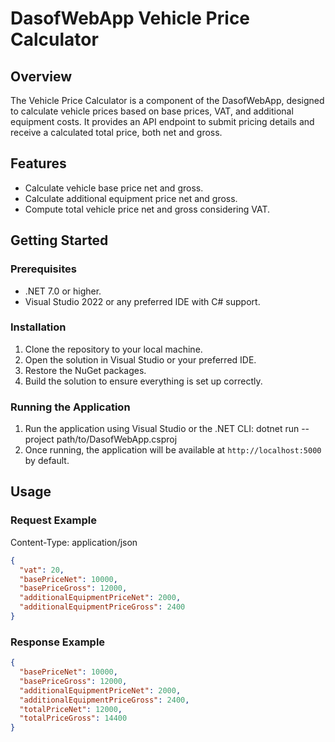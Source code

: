# DasofWebApp Vehicle Price Calculator

## Overview
The Vehicle Price Calculator is a component of the DasofWebApp, designed to calculate vehicle prices based on base prices, VAT, and additional equipment costs. It provides an API endpoint to submit pricing details and receive a calculated total price, both net and gross.

## Features
- Calculate vehicle base price net and gross.
- Calculate additional equipment price net and gross.
- Compute total vehicle price net and gross considering VAT.

## Getting Started

### Prerequisites
- .NET 7.0 or higher.
- Visual Studio 2022 or any preferred IDE with C# support.

### Installation
1. Clone the repository to your local machine.
2. Open the solution in Visual Studio or your preferred IDE.
3. Restore the NuGet packages.
4. Build the solution to ensure everything is set up correctly.

### Running the Application
1. Run the application using Visual Studio or the .NET CLI: dotnet run --project path/to/DasofWebApp.csproj
2. Once running, the application will be available at `http://localhost:5000` by default.

## Usage

### Request Example

Content-Type: application/json
```json
{
  "vat": 20,
  "basePriceNet": 10000,
  "basePriceGross": 12000,
  "additionalEquipmentPriceNet": 2000,
  "additionalEquipmentPriceGross": 2400
}
```
### Response Example
```json
{
  "basePriceNet": 10000,
  "basePriceGross": 12000,
  "additionalEquipmentPriceNet": 2000,
  "additionalEquipmentPriceGross": 2400,
  "totalPriceNet": 12000,
  "totalPriceGross": 14400
}
```


